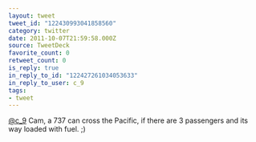 ```yaml
---
layout: tweet
tweet_id: "122430993041858560"
category: twitter
date: 2011-10-07T21:59:58.000Z
source: TweetDeck
favorite_count: 0
retweet_count: 0
is_reply: true
in_reply_to_id: "122427261034053633"
in_reply_to_user: c_9
tags:
- tweet
---
```


[@c_9](https://twitter.com/@c_9) Cam, a 737 can cross the Pacific, if there are 3 passengers and its way loaded with fuel. ;)
